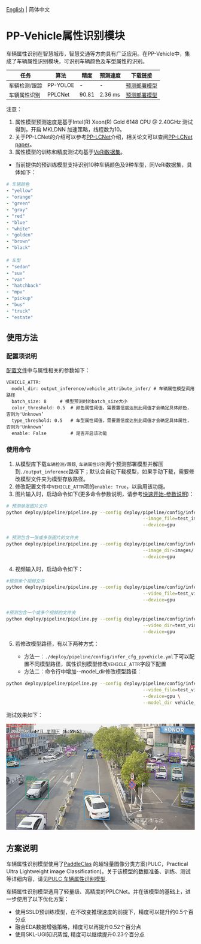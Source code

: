[English](ppvehicle_attribute_en.md) | 简体中文

# PP-Vehicle属性识别模块

车辆属性识别在智慧城市，智慧交通等方向具有广泛应用。在PP-Vehicle中，集成了车辆属性识别模块，可识别车辆颜色及车型属性的识别。

| 任务 | 算法 | 精度 | 预测速度 | 下载链接|
|-----------|------|-----------|----------|---------------|
| 车辆检测/跟踪 | PP-YOLOE | - | - | [预测部署模型](https://bj.bcebos.com/v1/paddledet/models/pipeline/mot_ppyoloe_l_36e_ppvehicle.zip) |
| 车辆属性识别 | PPLCNet | 90.81 | 2.36 ms | [预测部署模型](https://bj.bcebos.com/v1/paddledet/models/pipeline/vehicle_attribute_model.zip) |


注意：
1. 属性模型预测速度是基于Intel(R) Xeon(R) Gold 6148 CPU @ 2.40GHz 测试得到，开启 MKLDNN 加速策略，线程数为10。
2. 关于PP-LCNet的介绍可以参考[PP-LCNet](https://github.com/PaddlePaddle/PaddleClas/blob/release/2.4/docs/zh_CN/models/PP-LCNet.md)介绍，相关论文可以查阅[PP-LCNet paper](https://arxiv.org/abs/2109.15099)。
3. 属性模型的训练和精度测试均基于[VeRi数据集](https://www.v7labs.com/open-datasets/veri-dataset)。


- 当前提供的预训练模型支持识别10种车辆颜色及9种车型，同VeRi数据集，具体如下：

```yaml
# 车辆颜色
- "yellow"
- "orange"
- "green"
- "gray"
- "red"
- "blue"
- "white"
- "golden"
- "brown"
- "black"

# 车型
- "sedan"
- "suv"
- "van"
- "hatchback"
- "mpv"
- "pickup"
- "bus"
- "truck"
- "estate"
```

## 使用方法

### 配置项说明

[配置文件](../../config/infer_cfg_ppvehicle.yml)中与属性相关的参数如下：
```
VEHICLE_ATTR:
  model_dir: output_inference/vehicle_attribute_infer/ # 车辆属性模型调用路径
  batch_size: 8     # 模型预测时的batch_size大小
  color_threshold: 0.5  # 颜色属性阈值，需要置信度达到此阈值才会确定具体颜色，否则为'Unknown‘
  type_threshold: 0.5   # 车型属性阈值，需要置信度达到此阈值才会确定具体属性，否则为'Unknown‘
  enable: False         # 是否开启该功能
```

### 使用命令

1. 从模型库下载`车辆检测/跟踪`, `车辆属性识别`两个预测部署模型并解压到`./output_inference`路径下；默认会自动下载模型，如果手动下载，需要修改模型文件夹为模型存放路径。
2. 修改配置文件中`VEHICLE_ATTR`项的`enable: True`，以启用该功能。
3. 图片输入时，启动命令如下(更多命令参数说明，请参考[快速开始-参数说明](./PPVehicle_QUICK_STARTED.md))：

```bash
# 预测单张图片文件
python deploy/pipeline/pipeline.py --config deploy/pipeline/config/infer_cfg_ppvehicle.yml \
                                                   --image_file=test_image.jpg \
                                                   --device=gpu

# 预测包含一张或多张图片的文件夹
python deploy/pipeline/pipeline.py --config deploy/pipeline/config/infer_cfg_ppvehicle.yml \
                                                   --image_dir=images/ \
                                                   --device=gpu
```

4. 视频输入时，启动命令如下：

```bash
#预测单个视频文件
python deploy/pipeline/pipeline.py --config deploy/pipeline/config/infer_cfg_ppvehicle.yml \
                                                   --video_file=test_video.mp4 \
                                                   --device=gpu

#预测包含一个或多个视频的文件夹
python deploy/pipeline/pipeline.py --config deploy/pipeline/config/infer_cfg_ppvehicle.yml \
                                                   --video_dir=test_videos/ \
                                                   --device=gpu
```

5. 若修改模型路径，有以下两种方式：

    - 方法一：`./deploy/pipeline/config/infer_cfg_ppvehicle.yml`下可以配置不同模型路径，属性识别模型修改`VEHICLE_ATTR`字段下配置
    - 方法二：命令行中增加--model_dir修改模型路径：

```bash
python deploy/pipeline/pipeline.py --config deploy/pipeline/config/infer_cfg_ppvehicle.yml \
                                                   --video_file=test_video.mp4 \
                                                   --device=gpu \
                                                   --model_dir vehicle_attr=output_inference/vehicle_attribute_infer
```

测试效果如下：

<div width="1000" align="center">
  <img src="../images/vehicle_attribute.gif"/>
</div>

## 方案说明
车辆属性识别模型使用了[PaddleClas](https://github.com/PaddlePaddle/PaddleClas) 的超轻量图像分类方案(PULC，Practical Ultra Lightweight image Classification)。关于该模型的数据准备、训练、测试等详细内容，请见[PULC 车辆属性识别模型](https://github.com/PaddlePaddle/PaddleClas/blob/release/2.4/docs/zh_CN/PULC/PULC_vehicle_attribute.md).

车辆属性识别模型选用了轻量级、高精度的PPLCNet。并在该模型的基础上，进一步使用了以下优化方案：

- 使用SSLD预训练模型，在不改变推理速度的前提下，精度可以提升约0.5个百分点
- 融合EDA数据增强策略，精度可以再提升0.52个百分点
- 使用SKL-UGI知识蒸馏, 精度可以继续提升0.23个百分点
